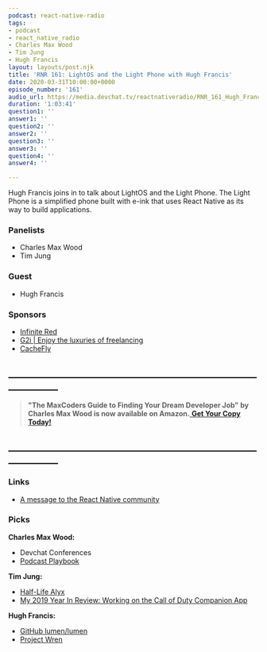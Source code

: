 ```yaml
---
podcast: react-native-radio
tags:
- podcast
- react_native_radio
- Charles Max Wood
- Tim Jung
- Hugh Francis
layout: layouts/post.njk
title: 'RNR 161: LightOS and the Light Phone with Hugh Francis'
date: 2020-03-31T10:00:00+0000
episode_number: '161'
audio_url: https://media.devchat.tv/reactnativeradio/RNR_161_Hugh_Francis.mp3
duration: '1:03:41'
question1: ''
answer1: ''
question2: ''
answer2: ''
question3: ''
answer3: ''
question4: ''
answer4: ''

---
```

Hugh Francis joins in to talk about LightOS and the Light Phone. The Light Phone is a simplified phone built with e-ink that uses React Native as its way to build applications.

### **Panelists**

* Charles Max Wood
* Tim Jung

### **Guest**

* Hugh Francis

### **Sponsors**

* [Infinite Red](http://radio.infinite.red/)
* [G2i | Enjoy the luxuries of freelancing](https://www.g2i.co/?utm_source=React_Native_Radio&utm_medium=Podcast)
* [CacheFly](https://www.cachefly.com/)

## **____________________________________________________________**

> **"The MaxCoders Guide to Finding Your Dream Developer Job" by Charles Max Wood is now available on Amazon.**[ **Get Your Copy Today!**](https://www.amazon.com/gp/product/B081MBL5C9/ref=as_li_ss_tl?ie=UTF8&linkCode=sl1&tag=devchattv-20&linkId=9d61363241636e2546ef46abba198746&language=en_US)

## **____________________________________________________________**

### **Links**

* [A message to the React Native community](https://cr.infinite.red/)

### **Picks**

**Charles Max Wood:**

* Devchat Conferences
* [Podcast Playbook](https://courses.podcastplaybook.co/)

**Tim Jung:**

* [Half-Life Alyx](https://www.youtube.com/watch?v=Qspam8ftpIc)
* [My 2019 Year In Review: Working on the Call of Duty Companion App](https://dev.to/timjung/my-2019-year-in-review-working-on-the-call-of-duty-companion-app-451g)

**Hugh Francis:**

* [GitHub lumen/lumen](https://github.com/lumen/lumen)
* [Project Wren](https://projectwren.com/)